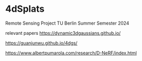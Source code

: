 # 4dSplats
Remote Sensing Project TU Berlin Summer Semester 2024

relevant papers
https://dynamic3dgaussians.github.io/

https://guanjunwu.github.io/4dgs/

https://www.albertpumarola.com/research/D-NeRF/index.html
